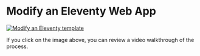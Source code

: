 # Modify an Eleventy Web App

[![Modify an Eleventy template](https://img.youtube.com/vi/TKS-yO6PGXQ/0.jpg)](https://www.youtube.com/watch?v=TKS-yO6PGXQ "Modify an Eleventy template")

If you click on the image above, you can review a video walkthrough of the process. 

